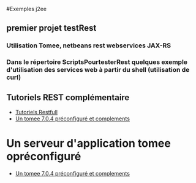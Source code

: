 #Exemples j2ee

## premier projet testRest

### Utilisation Tomee, netbeans rest webservices JAX-RS

### Dans le répertoire ScriptsPourtesterRest quelques exemple d'utilisation des services web à partir du shell (utilisation de curl)

## Tutoriels REST complémentaire 

* [Tutoriels Restfull](Rest)
* [Un tomee 7.0.4 préconfiguré et complements](https://github.com/ljug/tomee704)


# Un serveur d'application tomee opréconfiguré
* [Un tomee 7.0.4 préconfiguré et complements](https://github.com/ljug/tomee704)
